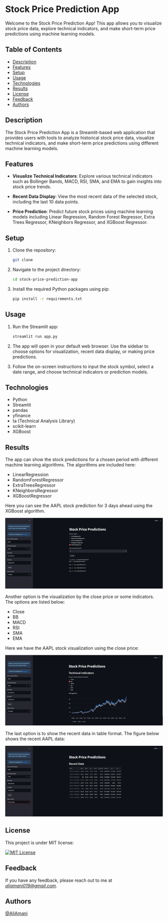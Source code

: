 # Stock Price Prediction App

Welcome to the Stock Price Prediction App! This app allows you to visualize stock price data, explore technical indicators, and make short-term price predictions using machine learning models.

## Table of Contents

- [Description](#description)
- [Features](#features)
- [Setup](#setup)
- [Usage](#usage)
- [Technologies](#technologies)
- [Results](#results)
- [License](#license)
- [Feedback](#feedback)
- [Authors](#authors)

## Description

The Stock Price Prediction App is a Streamlit-based web application that provides users with tools to analyze historical stock price data, visualize technical indicators, and make short-term price predictions using different machine learning models.

## Features

- **Visualize Technical Indicators**: Explore various technical indicators such as Bollinger Bands, MACD, RSI, SMA, and EMA to gain insights into stock price trends.

- **Recent Data Display**: View the most recent data of the selected stock, including the last 10 data points.

- **Price Prediction**: Predict future stock prices using machine learning models including Linear Regression, Random Forest Regressor, Extra Trees Regressor, KNeighbors Regressor, and XGBoost Regressor.

## Setup

1. Clone the repository:

   ```sh
   git clone 
   ```

2. Navigate to the project directory:

   ```sh
   cd stock-price-prediction-app
   ```

3. Install the required Python packages using pip:

   ```sh
   pip install -r requirements.txt
   ```

## Usage

1. Run the Streamlit app:

   ```sh
   streamlit run app.py
   ```

2. The app will open in your default web browser. Use the sidebar to choose options for visualization, recent data display, or making price predictions.

3. Follow the on-screen instructions to input the stock symbol, select a date range, and choose technical indicators or prediction models.

## Technologies

- Python
- Streamlit
- pandas
- yfinance
- ta (Technical Analysis Library)
- scikit-learn
- XGBoost

## Results

The app can show the stock predictions for a chosen period with different machine learning algorithms. The algorithms are included here:

- LinearRegression
- RandomForestRegressor
- ExtraTreesRegressor
- KNeighborsRegressor
- XGBoostRegressor

Here you can see the AAPL stock prediction for 3 days ahead using the XGBoost algorithm.

![output\results_prediction.png](output/results_prediction.png)

Another option is the visualization by the close price or some indicators. The options are listed below:

- Close
- BB
- MACD
- RSI
- SMA
- EMA

Here we have the AAPL stock visualization using the close price:

![output\results_visualization.png](output/results_visualization.png)

The last option is to show the recent data in table format. The figure below shows the recent AAPL data:

![output\results_recent_data.png](output/results_recent_data.png)

## License

This project is under MIT license:

[![MIT License](https://img.shields.io/badge/License-MIT-green.svg)](https://choosealicense.com/licenses/mit/)

## Feedback

If you have any feedback, please reach out to me at *<aliamani019@gmail.com>*.

## Authors

[@AliAmani](https://github.com/MrAliAmani)

